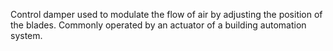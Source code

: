 Control damper used to modulate the flow of air by adjusting the position of the blades.  Commonly operated by an actuator of a building automation system.